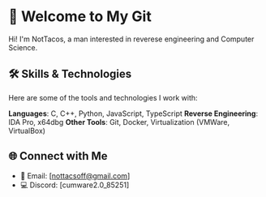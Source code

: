 # 👾 Welcome to My Git
Hi! I'm NotTacos, a man interested in reverese engineering and Computer Science.

## 🛠️ Skills & Technologies
Here are some of the tools and technologies I work with:

**Languages**: C, C++, Python, JavaScript, TypeScript
**Reverse Engineering**: IDA Pro, x64dbg
**Other Tools**: Git, Docker, Virtualization (VMWare, VirtualBox)

## 🌐 Connect with Me
- 📧 Email: [nottacsoff@gmail.com]
- 💻 Discord: [cumware2.0_85251]
